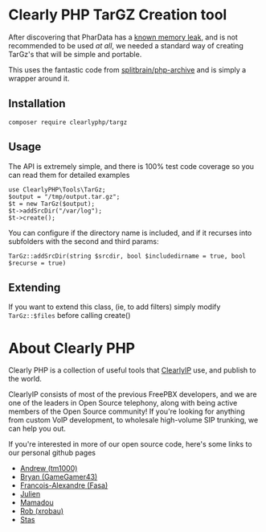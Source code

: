# Clearly PHP TarGZ Creation tool

After discovering that PharData has a [known memory leak](https://bugs.php.net/bug.php?id=81017),
and is not recommended to be used _at all_, we needed a standard way of creating TarGz's
that will be simple and portable.

This uses the fantastic code from [splitbrain/php-archive](https://github.com/splitbrain/php-archive) and
is simply a wrapper around it.

## Installation

    composer require clearlyphp/targz

## Usage

The API is extremely simple, and there is 100% test code coverage so you can read them
for detailed examples

    use ClearlyPHP\Tools\TarGz;
    $output = "/tmp/output.tar.gz";
    $t = new TarGz($output);
    $t->addSrcDir("/var/log");
    $t->create();

You can configure if the directory name is included, and if it recurses into subfolders
with the second and third params:

    TarGz::addSrcDir(string $srcdir, bool $includedirname = true, bool $recurse = true)

## Extending

If you want to extend this class, (ie, to add filters) simply modify `TarGz::$files` before
calling create()

# About Clearly PHP

Clearly PHP is a collection of useful tools that [ClearlyIP](https://clearlyip.com) use, and
publish to the world.

ClearlyIP consists of most of the previous FreePBX developers, and we are one of the leaders in
Open Source telephony, along with being active members of the Open Source community! If you're
looking for anything from custom VoIP development, to wholesale high-volume SIP trunking, we can
help you out.

If you're interested in more of our open source code, here's some links to our personal github pages

- [Andrew (tm1000)](https://github.com/tm1000)
- [Bryan (GameGamer43)](https://github.com/GameGamer43)
- [Francois-Alexandre (Fasa)](https://github.com/f-asa)
- [Julien](https://github.com/julienchabanon)
- [Mamadou](https://github.com/madkonix)
- [Rob (xrobau)](https://github.com/xrobau)
- [Stas](https://github.com/staskobzar)
